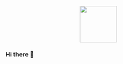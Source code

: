 <div id="header" align="center">
  <img src="https://giphy.com/gifs/glitch-internet-computer-TFPdmm3rdzeZ0kP3zG" width="100"/>
</div>

### Hi there 👋

<!--
**ehabAbo1994/ehabAbo1994** is a ✨ _special_ ✨ repository because its `README.md` (this file) appears on your GitHub profile.

Here are some thing about me:

- 🔭 I’m currently working on expanding my knowlage in the devops field.
- 🌱 I’m currently learning everything 🤣
- 👯 I’m looking to collaborate with devops engineers.   
- 💬 Ask me about anything! 
- 📫 reach me on: https://img.shields.io/badge/LinkedIn-blue?logo=linkedin&logoColor=white&style=for-the-badge https://www.linkedin.com/in/ehab-abu-zalaf/
- 🥅 2022-2023 Goals: thrive in the devops field !!  
- ⚡ Fun fact: I am a biker 
<div id="header" align="center">
  <img src="https://giphy.com/gifs/thekidlaroi-go-juice-wrld-the-kid-laroi-8QW8Ydy7TauCLItUZG" width="100"/>
</div>

-->
